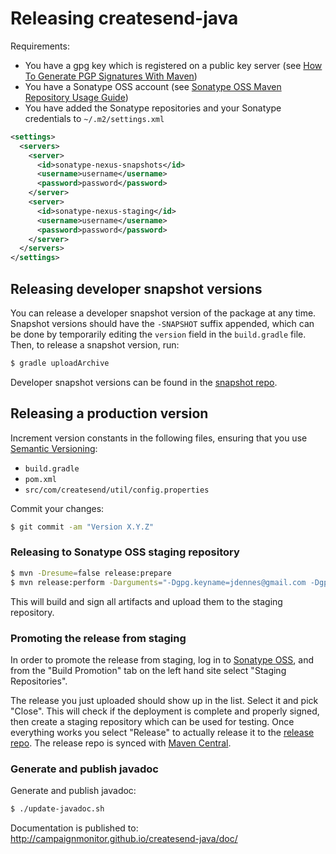 # Releasing createsend-java

Requirements:

 * You have a gpg key which is registered on a public key server (see [How To Generate PGP Signatures With Maven][])
 * You have a Sonatype OSS account (see [Sonatype OSS Maven Repository Usage Guide][])
 * You have added the Sonatype repositories and your Sonatype credentials to `~/.m2/settings.xml`

 ```xml
 <settings>
   <servers>
     <server>
       <id>sonatype-nexus-snapshots</id>
       <username>username</username>
       <password>password</password>
     </server>
     <server>
       <id>sonatype-nexus-staging</id>
       <username>username</username>
       <password>password</password>
     </server>
   </servers>
 </settings>
 ```

## Releasing developer snapshot versions

You can release a developer snapshot version of the package at any time. Snapshot versions should have the `-SNAPSHOT` suffix appended, which can be done by temporarily editing the `version` field in the `build.gradle` file. Then, to release a snapshot version, run:

```sh
$ gradle uploadArchive
```

Developer snapshot versions can be found in the [snapshot repo][].

## Releasing a production version

Increment version constants in the following files, ensuring that you use [Semantic Versioning][]:

 * `build.gradle`
 * `pom.xml`
 * `src/com/createsend/util/config.properties`

Commit your changes:

```sh
$ git commit -am "Version X.Y.Z"
```

### Releasing to Sonatype OSS staging repository

```sh
$ mvn -Dresume=false release:prepare
$ mvn release:perform -Darguments="-Dgpg.keyname=jdennes@gmail.com -Dgpg.passphrase="
```

This will build and sign all artifacts and upload them to the staging repository.

### Promoting the release from staging

In order to promote the release from staging, log in to [Sonatype OSS][], and from the "Build Promotion" tab on the left hand site select "Staging Repositories".

The release you just uploaded should show up in the list. Select it and pick "Close". This will check if the deployment is complete and properly signed, then create a staging repository which can be used for testing. Once everything works you select "Release" to actually release it to the [release repo][]. The release repo is synced with [Maven Central][].

### Generate and publish javadoc

Generate and publish javadoc:

```sh
$ ./update-javadoc.sh
```

Documentation is published to: http://campaignmonitor.github.io/createsend-java/doc/

[Sonatype OSS Maven Repository Usage Guide]: https://docs.sonatype.org/display/Repository/Sonatype+OSS+Maven+Repository+Usage+Guide
[Sonatype OSS]: https://oss.sonatype.org/
[How To Generate PGP Signatures With Maven]: https://docs.sonatype.org/display/Repository/How+To+Generate+PGP+Signatures+With+Maven
[release repo]: https://oss.sonatype.org/content/repositories/releases/com/createsend/createsend-java/
[snapshot repo]: https://oss.sonatype.org/content/repositories/snapshots/com/createsend/createsend-java/
[Maven Central]: http://repo1.maven.org/maven2/
[Semantic Versioning]: http://semver.org/